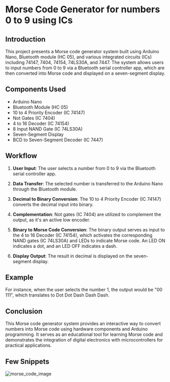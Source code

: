 # Morse Code Generator for numbers 0 to 9 using ICs

## Introduction
This project presents a Morse code generator system built using Arduino Nano, Bluetooth module (HC 05), and various integrated circuits (ICs) including 74147, 7404, 74154, 74LS30A, and 7447. The system allows users to input numbers from 0 to 9 via a Bluetooth serial controller app, which are then converted into Morse code and displayed on a seven-segment display.

## Components Used
- Arduino Nano
- Bluetooth Module (HC 05)
- 10 to 4 Priority Encoder (IC 74147)
- Not Gates (IC 7404)
- 4 to 16 Decoder (IC 74154)
- 8 Input NAND Gate (IC 74LS30A)
- Seven-Segment Display
- BCD to Seven-Segment Decoder (IC 7447)

## Workflow
1. **User Input**: The user selects a number from 0 to 9 via the Bluetooth serial controller app.
   
2. **Data Transfer**: The selected number is transferred to the Arduino Nano through the Bluetooth module.

3. **Decimal to Binary Conversion**: The 10 to 4 Priority Encoder (IC 74147) converts the decimal input into binary. 

4. **Complementation**: Not gates (IC 7404) are utilized to complement the output, as it's an active low encoder.

5. **Binary to Morse Code Conversion**: The binary output serves as input to the 4 to 16 Decoder (IC 74154), which activates the corresponding NAND gates (IC 74LS30A) and LEDs to indicate Morse code. An LED ON indicates a dot, and an LED OFF indicates a dash.

6. **Display Output**: The result in decimal is displayed on the seven-segment display.

## Example
For instance, when the user selects the number 1, the output would be "00 111", which translates to Dot Dot Dash Dash Dash.

## Conclusion
This Morse code generator system provides an interactive way to convert numbers into Morse code using hardware components and Arduino programming. It serves as an educational tool for learning Morse code and demonstrates the integration of digital electronics with microcontrollers for practical applications.

## Few Snippets
![morse_code_image](https://github.com/satwikkamath/Morse_Code_Generator/assets/107809929/57ace2fc-d8fa-4827-8104-8ffdffba2a77)

